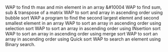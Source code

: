 WAP to find th max and min element in an array     &#10004
WAP to find sum, sub & transpose of a matrix
WAP to sort and array in ascending order using bubble sort
WAP a program to find the second largest elemnt  and second smallest element in an array
WAP to sort an array in ascending order using selection sort
WAP to sort an array in ascending order using INsertion sort
WAP to sort an array in ascending order using merge sort
WAP to sort an array in ascending order using Quick sort
WAP to search an element using Binary search.
